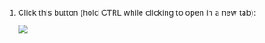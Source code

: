 1. Click this button (hold CTRL while clicking to open in a new tab):

    <a target="_blank" id="deploy-to-azure"  href="https://portal.azure.com/#create/Microsoft.Template/uri/https%3A%2F%2Fraw.githubusercontent.com%2Folandese%2FTechDays2017%2Fmaster%2FAzureResources%2FParkingTicketScanner.json"><img src="http://azuredeploy.net/deploybutton.png"/></a>
